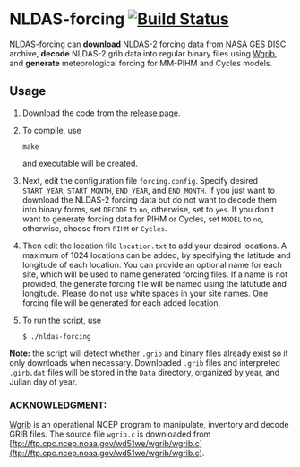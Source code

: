 # NLDAS-forcing [![Build Status](https://travis-ci.org/shiyuning/NLDAS-forcing.svg?branch=master)](https://travis-ci.org/shiyuning/NLDAS-forcing)

NLDAS-forcing can **download** NLDAS-2 forcing data from NASA GES DISC archive, **decode** NLDAS-2 grib data into regular binary files using [Wgrib](ftp://ftp.cpc.ncep.noaa.gov/wd51we/wgrib/wgrib.c), and **generate** meteorological forcing for MM-PIHM and Cycles models.

## Usage

1. Download the code from the [release page](https://github.com/shiyuning/NLDAS-forcing/releases).

2. To compile, use

   ```shell
   make
   ```

   and executable will be created.

3. Next, edit the configuration file `forcing.config`.
   Specify desired `START_YEAR`, `START_MONTH`, `END_YEAR`, and `END_MONTH`.
   If you just want to download the NLDAS-2 forcing data but do not want to decode them into binary forms, set `DECODE` to `no`, otherwise, set to `yes`.
   If you don't want to generate forcing data for PIHM or Cycles, set `MODEL` to `no`, otherwise, choose from `PIHM` or `Cycles`.

4. Then edit the location file `location.txt` to add your desired locations.
   A maximum of 1024 locations can be added, by specifying the latitude and longitude of each location.
   You can provide an optional name for each site, which will be used to name generated forcing files.
   If a name is not provided, the generate forcing file will be named using the latutude and longitude.
   Please do not use white spaces in your site names.
   One forcing file will be generated for each added location.

5. To run the script, use

   ```shell
   $ ./nldas-forcing
   ```

**Note:** the script will detect whether `.grib` and binary files already exist so it only downloads when necessary.
Downloaded `.grib` files and interpreted `.girb.dat` files will be stored in the `Data` directory, organized by year, and Julian day of year.

### ACKNOWLEDGMENT:
[Wgrib](http://www.cpc.ncep.noaa.gov/products/wesley/wgrib.html) is an operational NCEP program to manipulate, inventory and decode GRIB files.
The source file `wgrib.c` is downloaded from [ftp://ftp.cpc.ncep.noaa.gov/wd51we/wgrib/wgrib.c](ftp://ftp.cpc.ncep.noaa.gov/wd51we/wgrib/wgrib.c).
